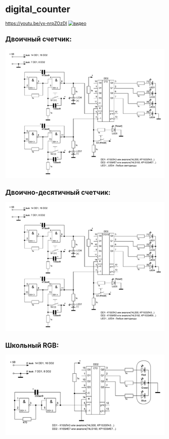 # digital_counter
https://youtu.be/yx-nrpZOzDI
[![видео](https://img.youtube.com/vi/yx-nrpZOzDI/0.jpg)](https://www.youtube.com/watch?v=yx-nrpZOzDI)

## Двоичный счетчик:
![Двоичный счетчик](bin_counter.png)

## Двоично-десятичный счетчик:
![Двоично-десятичный](bcd_counter.png)

## Школьный RGB:
![Школьный RGB](school_rgb.png)
